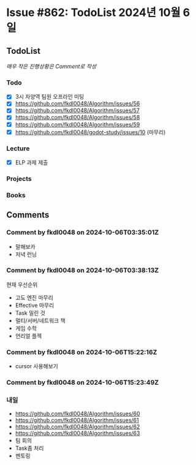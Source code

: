 # Issue #862: TodoList 2024년 10월 6일

## TodoList

*매우 작은 진행상황은 Comment로 작성*

### Todo  

- [x] 3시 자양역 팀원 오프라인 미팅
- [x] https://github.com/fkdl0048/Algorithm/issues/56
- [x] https://github.com/fkdl0048/Algorithm/issues/57
- [x] https://github.com/fkdl0048/Algorithm/issues/58
- [x] https://github.com/fkdl0048/Algorithm/issues/59
- [x] https://github.com/fkdl0048/godot-study/issues/10 (마무리)

### Lecture

- [x] ELP 과제 제출

### Projects

### Books


## Comments

### Comment by fkdl0048 on 2024-10-06T03:35:01Z

- 말해보카
- 저녁 런닝

### Comment by fkdl0048 on 2024-10-06T03:38:13Z

현재 우선순위
- 고도 엔진 마무리
- Effective 마무리
- Task 밀린 것
- 멀티/서버/네트워크 책
- 게임 수학
- 언리얼 플젝

### Comment by fkdl0048 on 2024-10-06T15:22:16Z

- cursor 사용해보기

### Comment by fkdl0048 on 2024-10-06T15:23:49Z

### 내일

- https://github.com/fkdl0048/Algorithm/issues/60
- https://github.com/fkdl0048/Algorithm/issues/61
- https://github.com/fkdl0048/Algorithm/issues/62
- https://github.com/fkdl0048/Algorithm/issues/63
- 팀 회의
- Task좀 처리
- 멘토링

